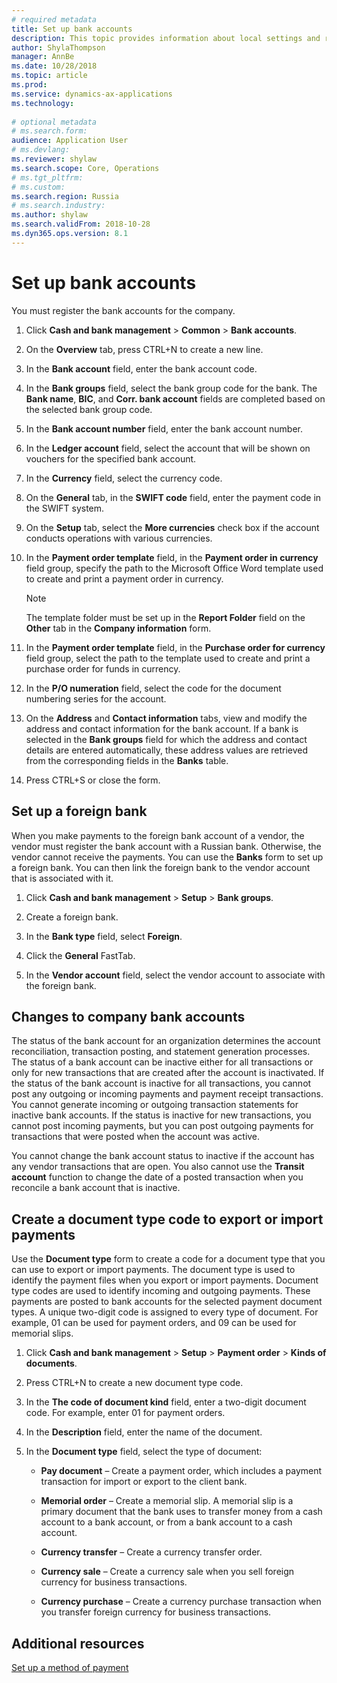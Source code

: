 ```yaml
---
# required metadata
title: Set up bank accounts 
description: This topic provides information about local settings and requisites for bank modules for Russia. 
author: ShylaThompson
manager: AnnBe
ms.date: 10/28/2018
ms.topic: article
ms.prod: 
ms.service: dynamics-ax-applications
ms.technology: 
			
# optional metadata
# ms.search.form:  
audience: Application User
# ms.devlang: 
ms.reviewer: shylaw
ms.search.scope: Core, Operations
# ms.tgt_pltfrm: 
# ms.custom: 
ms.search.region: Russia
# ms.search.industry: 
ms.author: shylaw
ms.search.validFrom: 2018-10-28
ms.dyn365.ops.version: 8.1
---
```





# Set up bank accounts 


You must register the bank accounts for the company.

1.  Click **Cash and bank management** \> **Common** \> **Bank accounts**.

2.  On the **Overview** tab, press CTRL+N to create a new line.

3.  In the **Bank account** field, enter the bank account code.

4.  In the **Bank groups** field, select the bank group code for the bank. The **Bank name**, **BIC**, and **Corr. bank account** fields are completed based on the selected bank group code.

5.  In the **Bank account number** field, enter the bank account number.

6.  In the **Ledger account** field, select the account that will be shown on vouchers for the specified bank account.

7.  In the **Currency** field, select the currency code.

8.  On the **General** tab, in the **SWIFT code** field, enter the payment code in the SWIFT system.

9.  On the **Setup** tab, select the **More currencies** check box if the account conducts operations with various currencies.

10. In the **Payment order template** field, in the **Payment order in currency** field group, specify the path to the Microsoft Office Word template used to create and print a payment order in currency.
    

    > [!NOTE]
    > <P>The template folder must be set up in the <STRONG>Report Folder</STRONG> field on the <STRONG>Other</STRONG> tab in the <STRONG>Company information</STRONG> form.</P>



11. In the **Payment order template** field, in the **Purchase order for currency** field group, select the path to the template used to create and print a purchase order for funds in currency.

12. In the **P/O numeration** field, select the code for the document numbering series for the account.

13. On the **Address** and **Contact information** tabs, view and modify the address and contact information for the bank account. If a bank is selected in the **Bank groups** field for which the address and contact details are entered automatically, these address values are retrieved from the corresponding fields in the **Banks** table.

14. Press CTRL+S or close the form.


## Set up a foreign bank 


When you make payments to the foreign bank account of a vendor, the vendor must register the bank account with a Russian bank. Otherwise, the vendor cannot receive the payments. You can use the **Banks** form to set up a foreign bank. You can then link the foreign bank to the vendor account that is associated with it.

1.  Click **Cash and bank management** \> **Setup** \> **Bank groups**.

2.  Create a foreign bank.

3.  In the **Bank type** field, select **Foreign**.

4.  Click the **General** FastTab.

5.  In the **Vendor account** field, select the vendor account to associate with the foreign bank.


## Changes to company bank accounts 


The status of the bank account for an organization determines the account reconciliation, transaction posting, and statement generation processes. The status of a bank account can be inactive either for all transactions or only for new transactions that are created after the account is inactivated. If the status of the bank account is inactive for all transactions, you cannot post any outgoing or incoming payments and payment receipt transactions. You cannot generate incoming or outgoing transaction statements for inactive bank accounts. If the status is inactive for new transactions, you cannot post incoming payments, but you can post outgoing payments for transactions that were posted when the account was active.

You cannot change the bank account status to inactive if the account has any vendor transactions that are open. You also cannot use the **Transit account** function to change the date of a posted transaction when you reconcile a bank account that is inactive.


## Create a document type code to export or import payments 

Use the **Document type** form to create a code for a document type that you can use to export or import payments. The document type is used to identify the payment files when you export or import payments. Document type codes are used to identify incoming and outgoing payments. These payments are posted to bank accounts for the selected payment document types. A unique two-digit code is assigned to every type of document. For example, 01 can be used for payment orders, and 09 can be used for memorial slips.

1.  Click **Cash and bank management** \> **Setup** \> **Payment order** \> **Kinds of documents**.

2.  Press CTRL+N to create a new document type code.

3.  In the **The code of document kind** field, enter a two-digit document code. For example, enter 01 for payment orders.

4.  In the **Description** field, enter the name of the document.

5.  In the **Document type** field, select the type of document:
    
      - **Pay document** – Create a payment order, which includes a payment transaction for import or export to the client bank.
    
      - **Memorial order** – Create a memorial slip. A memorial slip is a primary document that the bank uses to transfer money from a cash account to a bank account, or from a bank account to a cash account.
    
      - **Currency transfer** – Create a currency transfer order.
    
      - **Currency sale** – Create a currency sale when you sell foreign currency for business transactions.
    
      - **Currency purchase** – Create a currency purchase transaction when you transfer foreign currency for business transactions.

## Additional resources 

[Set up a method of payment](./rus-payment-order-settings-processing.md)
